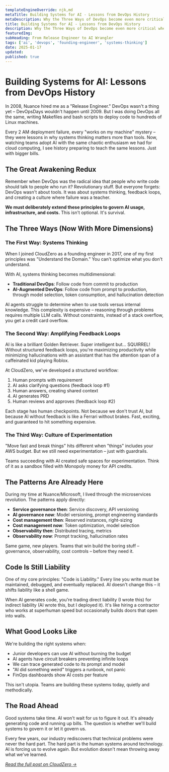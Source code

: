 ```yaml
---
templateEngineOverride: njk,md
metaTitle: Building Systems for AI - Lessons from DevOps History
metaDescription: Why the Three Ways of DevOps become even more critical when your newest team member is an LLM
title: Building Systems for AI - Lessons from DevOps History
description: Why the Three Ways of DevOps become even more critical when your newest team member is an LLM
featuredImg:
subHeading: From Release Engineer to AI Wrangler
tags: ['ai', 'devops', 'founding-engineer', 'systems-thinking']
date: 2025-01-17
updated:
published: true
---
```


<div class="col-start-3 col-end-9">

# Building Systems for AI: Lessons from DevOps History

In 2008, Nuance hired me as a "Release Engineer." DevOps wasn't a thing yet – DevOpsDays wouldn't happen until 2009. But I was doing DevOps all the same, writing Makefiles and bash scripts to deploy code to hundreds of Linux machines.

Every 2 AM deployment failure, every "works on my machine" mystery – they were lessons in why systems thinking matters more than tools. Now, watching teams adopt AI with the same chaotic enthusiasm we had for cloud computing, I see history preparing to teach the same lessons. Just with bigger bills.

## The Great Awakening Redux

Remember when DevOps was the radical idea that people who write code should talk to people who run it? Revolutionary stuff. But everyone forgets: DevOps wasn't about tools. It was about systems thinking, feedback loops, and creating a culture where failure was a teacher.

**We must deliberately extend these principles to govern AI usage, infrastructure, and costs.** This isn't optional. It's survival.

## The Three Ways (Now With More Dimensions)

### The First Way: Systems Thinking

When I joined CloudZero as a founding engineer in 2017, one of my first principles was "Understand the Domain." You can't optimize what you don't understand.

With AI, systems thinking becomes multidimensional:
- **Traditional DevOps**: Follow code from commit to production
- **AI-Augmented DevOps**: Follow code from prompt to production, through model selection, token consumption, and hallucination detection

AI agents struggle to determine when to use tools versus internal knowledge. This complexity is expensive – reasoning through problems requires multiple LLM calls. Without constraints, instead of a stack overflow, you get a credit card overflow.

### The Second Way: Amplifying Feedback Loops

AI is like a brilliant Golden Retriever. Super intelligent but... SQUIRREL! Without structured feedback loops, you're maximizing productivity while minimizing hallucinations with an assistant that has the attention span of a caffeinated kid playing Roblox.

At CloudZero, we've developed a structured workflow:

1. Human prompts with requirement
2. AI asks clarifying questions (feedback loop #1)
3. Human answers, creating shared context
4. AI generates PRD
5. Human reviews and approves (feedback loop #2)

Each stage has human checkpoints. Not because we don't trust AI, but because AI without feedback is like a Ferrari without brakes. Fast, exciting, and guaranteed to hit something expensive.

### The Third Way: Culture of Experimentation

"Move fast and break things" hits different when "things" includes your AWS budget. But we still need experimentation – just with guardrails.

Teams succeeding with AI created safe spaces for experimentation. Think of it as a sandbox filled with Monopoly money for API credits.

## The Patterns Are Already Here

During my time at Nuance/Microsoft, I lived through the microservices revolution. The patterns apply directly:

- **Service governance then**: Service discovery, API versioning
- **AI governance now**: Model versioning, prompt engineering standards
- **Cost management then**: Reserved instances, right-sizing
- **Cost management now**: Token optimization, model selection
- **Observability then**: Distributed tracing, metrics
- **Observability now**: Prompt tracking, hallucination rates

Same game, new players. Teams that win build the boring stuff – governance, observability, cost controls – before they need it.

## Code Is Still Liability

One of my core principles: "Code is Liability." Every line you write must be maintained, debugged, and eventually replaced. AI doesn't change this – it shifts liability like a shell game.

When AI generates code, you're trading direct liability (I wrote this) for indirect liability (AI wrote this, but I deployed it). It's like hiring a contractor who works at superhuman speed but occasionally builds doors that open into walls.

## What Good Looks Like

We're building the right systems when:
- Junior developers can use AI without burning the budget
- AI agents have circuit breakers preventing infinite loops
- We can trace generated code to its prompt and model
- "AI did something weird" triggers a runbook, not panic
- FinOps dashboards show AI costs per feature

This isn't utopia. Teams are building these systems today, quietly and methodically.

## The Road Ahead

Good systems take time. AI won't wait for us to figure it out. It's already generating code and running up bills. The question is whether we'll build systems to govern it or let it govern us.

Every few years, our industry rediscovers that technical problems were never the hard part. The hard part is the human systems around technology. AI is forcing us to evolve again. But evolution doesn't mean throwing away what we've learned.

*[Read the full post on CloudZero →](https://www.cloudzero.com/blog/building-systems-for-ai)*

</div>